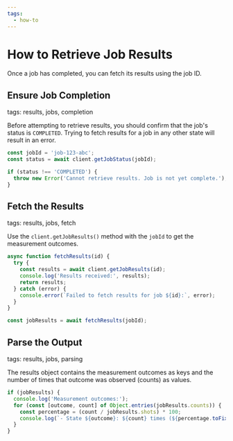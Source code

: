 ```yaml
---
tags:
  - how-to
---
```

# How to Retrieve Job Results

Once a job has completed, you can fetch its results using the job ID.

## Ensure Job Completion
tags: results, jobs, completion

Before attempting to retrieve results, you should confirm that the job's status is `COMPLETED`. Trying to fetch results for a job in any other state will result in an error.

```javascript
const jobId = 'job-123-abc';
const status = await client.getJobStatus(jobId);

if (status !== 'COMPLETED') {
  throw new Error('Cannot retrieve results. Job is not yet complete.');
}
```

## Fetch the Results
tags: results, jobs, fetch

Use the `client.getJobResults()` method with the `jobId` to get the measurement outcomes.

```javascript
async function fetchResults(id) {
  try {
    const results = await client.getJobResults(id);
    console.log('Results received:', results);
    return results;
  } catch (error) {
    console.error(`Failed to fetch results for job ${id}:`, error);
  }
}

const jobResults = await fetchResults(jobId);
```

## Parse the Output
tags: results, jobs, parsing

The results object contains the measurement outcomes as keys and the number of times that outcome was observed (counts) as values.

```javascript
if (jobResults) {
  console.log('Measurement outcomes:');
  for (const [outcome, count] of Object.entries(jobResults.counts)) {
    const percentage = (count / jobResults.shots) * 100;
    console.log(`- State ${outcome}: ${count} times (${percentage.toFixed(2)}%)`);
  }
}
```
